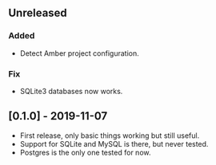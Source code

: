 ## Unreleased
### Added
- Detect Amber project configuration.

### Fix
- SQLite3 databases now works.

## [0.1.0] - 2019-11-07

- First release, only basic things working but still useful.
- Support for SQLite and MySQL is there, but never tested.
- Postgres is the only one tested for now.
